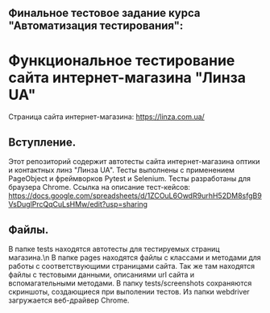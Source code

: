 ## Финальное тестовое задание курса "Автоматизация тестирования": ##
# Функциональное тестирование сайта интернет-магазина "Линза UA"
Страница сайта интернет-магазина: https://linza.com.ua/
## Вступление.
Этот репозиторий содержит автотесты сайта интернет-магазина оптики и контактных линз "Линза UA".
Тесты выполнены с применением PageObject и фреймворков Pytest и Selenium.
Тесты разработаны для браузера Chrome.
Ссылка на описание тест-кейсов: 
https://docs.google.com/spreadsheets/d/1ZCOuL6OwdR9urhH52DM8sfgB9VsDuglPrcQqCuLsHMw/edit?usp=sharing
## Файлы.
В папке tests находятся автотесты для тестируемых страниц магазина.\n
В папке pages находятся файлы с классами и методами для работы с соответствующими страницами сайта. Так же там находятся файлы с тестовыми данными, описаниями url сайта и вспомагательными методами.
В папку tests/screenshots сохраняются скриншоты, создающиеся при выполении тестов.
Из папки webdriver загружается веб-драйвер Chrome.
